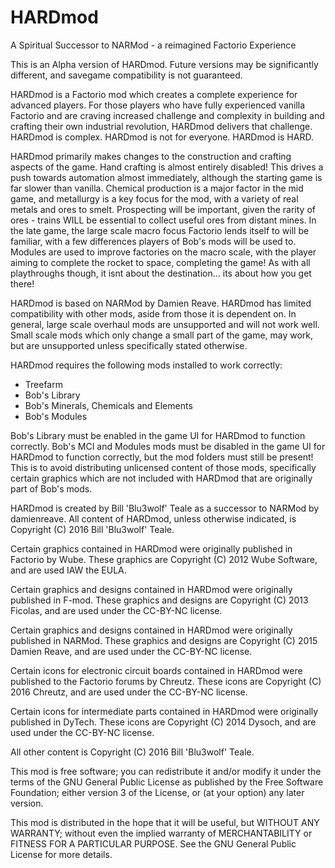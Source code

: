 # HARDmod
A Spiritual Successor to NARMod - a reimagined Factorio Experience

This is an Alpha version of HARDmod. Future versions may be significantly different, and savegame compatibility is not guaranteed. 

HARDmod is a Factorio mod which creates a complete experience for advanced players. For those players who have fully experienced vanilla Factorio and are craving increased challenge and complexity in building and crafting their own industrial revolution, HARDmod delivers that challenge. HARDmod is complex. HARDmod is not for everyone. HARDmod is HARD.

HARDmod primarily makes changes to the construction and crafting aspects of the game. Hand crafting is almost entirely disabled! This drives a push towards automation almost immediately, although the starting game is far slower than vanilla. Chemical production is a major factor in the mid game, and metallurgy is a key focus for the mod, with a variety of real metals and ores to smelt. Prospecting will be important, given the rarity of ores - trains WILL be essential to collect useful ores from distant mines. In the late game, the large scale macro focus Factorio lends itself to will be familiar, with a few differences players of Bob's mods will be used to. Modules are used to improve factories on the macro scale, with the player aiming to complete the rocket to space, completing the game! As with all playthroughs though, it isnt about the destination... its about how you get there!

HARDmod is based on NARMod by Damien Reave. HARDmod has limited compatibility with other mods, aside from those it is dependent on. In general, large scale overhaul mods are unsupported and will not work well. Small scale mods which only change a small part of the game, may work, but are unsupported unless specifically stated otherwise.

HARDmod requires the following mods installed to work correctly:
* Treefarm
* Bob's Library
* Bob's Minerals, Chemicals and Elements
* Bob's Modules

Bob's Library must be enabled in the game UI for HARDmod to function correctly. Bob's MCI and Modules mods must be disabled in the game UI for HARDmod to function correctly, but the mod folders must still be present! This is to avoid distributing unlicensed content of those mods, specifically certain graphics which are not included with HARDmod that are originally part of Bob's mods.

HARDmod is created by Bill 'Blu3wolf' Teale as a successor to NARMod by damienreave. All content of HARDmod, unless otherwise indicated, is Copyright (C) 2016 Bill 'Blu3wolf' Teale. 

Certain graphics contained in HARDmod were originally published in Factorio by Wube. These graphics are Copyright (C) 2012 Wube Software, and are used IAW the EULA. 
    
Certain graphics and designs contained in HARDmod were originally published in F-mod. These graphics and designs are Copyright (C) 2013 Ficolas, and are used under the CC-BY-NC license. 

Certain graphics and designs contained in HARDmod were originally published in NARMod. These graphics and designs are Copyright (C) 2015 Damien Reave, and are used under the CC-BY-NC license.

Certain icons for electronic circuit boards contained in HARDmod were published to the Factorio forums by Chreutz. These icons are Copyright (C) 2016 Chreutz, and are used under the CC-BY-NC license.

Certain icons for intermediate parts contained in HARDmod were originally published in DyTech. These icons are Copyright (C) 2014 Dysoch, and are used under the CC-BY-NC license. 
    
All other content is Copyright (C) 2016  Bill 'Blu3wolf' Teale.

This mod is free software; you can redistribute it and/or modify it under the terms of the GNU General Public License as published by the Free Software Foundation; either version 3 of the License, or (at your option) any later version.

This mod is distributed in the hope that it will be useful, but WITHOUT ANY WARRANTY; without even the implied warranty of MERCHANTABILITY or FITNESS FOR A PARTICULAR PURPOSE.  See the GNU General Public License for more details. 
